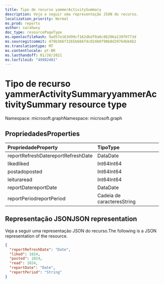 ```yaml
---
title: Tipo de recurso yammerActivitySummary
description: Veja a seguir uma representação JSON do recurso.
localization_priority: Normal
ms.prod: reports
author: sarahwxy
doc_type: resourcePageType
ms.openlocfilehash: 9ad57e163d99cf162dbdf0a0c86206a139f0773d
ms.sourcegitcommit: 479b366f3265b666fdc024b0f90b8d29764bb4b2
ms.translationtype: MT
ms.contentlocale: pt-BR
ms.lasthandoff: 01/26/2021
ms.locfileid: "49982401"
---
```

# <a name="yammeractivitysummary-resource-type"></a><span data-ttu-id="02ba7-103">Tipo de recurso yammerActivitySummary</span><span class="sxs-lookup"><span data-stu-id="02ba7-103">yammerActivitySummary resource type</span></span>

<span data-ttu-id="02ba7-104">Namespace: microsoft.graph</span><span class="sxs-lookup"><span data-stu-id="02ba7-104">Namespace: microsoft.graph</span></span>

## <a name="properties"></a><span data-ttu-id="02ba7-105">Propriedades</span><span class="sxs-lookup"><span data-stu-id="02ba7-105">Properties</span></span>

| <span data-ttu-id="02ba7-106">Propriedade</span><span class="sxs-lookup"><span data-stu-id="02ba7-106">Property</span></span>          | <span data-ttu-id="02ba7-107">Tipo</span><span class="sxs-lookup"><span data-stu-id="02ba7-107">Type</span></span>   |
| :---------------- | :----- |
| <span data-ttu-id="02ba7-108">reportRefreshDate</span><span class="sxs-lookup"><span data-stu-id="02ba7-108">reportRefreshDate</span></span> | <span data-ttu-id="02ba7-109">Data</span><span class="sxs-lookup"><span data-stu-id="02ba7-109">Date</span></span>   |
| <span data-ttu-id="02ba7-110">liked</span><span class="sxs-lookup"><span data-stu-id="02ba7-110">liked</span></span>             | <span data-ttu-id="02ba7-111">Int64</span><span class="sxs-lookup"><span data-stu-id="02ba7-111">Int64</span></span>  |
| <span data-ttu-id="02ba7-112">postado</span><span class="sxs-lookup"><span data-stu-id="02ba7-112">posted</span></span>            | <span data-ttu-id="02ba7-113">Int64</span><span class="sxs-lookup"><span data-stu-id="02ba7-113">Int64</span></span>  |
| <span data-ttu-id="02ba7-114">leitura</span><span class="sxs-lookup"><span data-stu-id="02ba7-114">read</span></span>              | <span data-ttu-id="02ba7-115">Int64</span><span class="sxs-lookup"><span data-stu-id="02ba7-115">Int64</span></span>  |
| <span data-ttu-id="02ba7-116">reportDate</span><span class="sxs-lookup"><span data-stu-id="02ba7-116">reportDate</span></span>        | <span data-ttu-id="02ba7-117">Data</span><span class="sxs-lookup"><span data-stu-id="02ba7-117">Date</span></span>   |
| <span data-ttu-id="02ba7-118">reportPeriod</span><span class="sxs-lookup"><span data-stu-id="02ba7-118">reportPeriod</span></span>      | <span data-ttu-id="02ba7-119">Cadeia de caracteres</span><span class="sxs-lookup"><span data-stu-id="02ba7-119">String</span></span> |

## <a name="json-representation"></a><span data-ttu-id="02ba7-120">Representação JSON</span><span class="sxs-lookup"><span data-stu-id="02ba7-120">JSON representation</span></span>

<span data-ttu-id="02ba7-121">Veja a seguir uma representação JSON do recurso.</span><span class="sxs-lookup"><span data-stu-id="02ba7-121">The following is a JSON representation of the resource.</span></span>

<!-- {
  "blockType": "resource",
  "@odata.type": "microsoft.graph.yammerActivitySummary"
} -->

```json
{
  "reportRefreshDate": "Date", 
  "liked": 1024, 
  "posted": 1024, 
  "read": 1024, 
  "reportDate": "Date", 
  "reportPeriod": "String"
}
```


